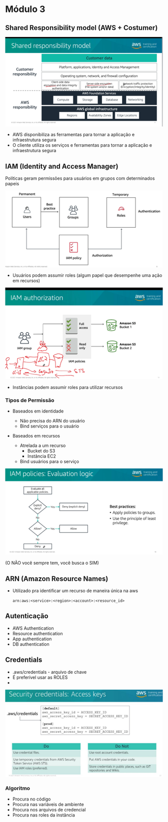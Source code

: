 # Módulo 3

## Shared Responsibility model (AWS + Costumer)

![picture 21](images/feb3b1ac4189c45a8c8ed74b0928328e4bcf51dd32b45699027c56b5d1dcb0ac.png)  

- AWS disponibiliza as ferramentas para tornar a aplicação e infraestrutura segura
- O cliente utiliza os serviços e ferramentas para tornar a aplicação e infraestrutura segura

## IAM (Identity and Access Manager)

Políticas geram permissões para usuários em grupos com determinados papeis

![picture 22](images/f013c0ab04511af06b997691ffc44de7e4ad7e99a0383a9fb3c43d868697c8f2.png)  

- Usuários podem assumir roles (algum papel que desempenhe uma ação em recursos)

![picture 23](images/3fb7256335e035a0032c71a7bf1a24948f12ffaecda3176ef10efdb94e2c20b8.png)  

- Instâncias podem assumir roles para utilizar recursos

### Tipos de Permissão
- Baseados em identidade
  - Não precisa do ARN do usuário
  - Bind serviços para o usuário

- Baseados em recursos
  - Atrelada a um recurso
    - Bucket do S3
    - Instância EC2
  - Bind usuários para o serviço

![picture 24](images/41c89ae3c1d8fb9b2e50a6cf6939968a8e62b5d35a6432ed20911b98609a6637.png)  


(O NÃO você sempre tem, você busca o SIM)

## ARN (Amazon Resource Names)

- Utilizado pra identificar um recurso de maneira única na aws
  
  `arn:aws:<service>:<region>:<account>:<resource_id>`


## Autenticação

- AWS Authentication
- Resource authentication
- App authentication
- DB authentication

## Credentials
- .aws/credentials - arquivo de chave
- É preferível usar as ROLES
- 
![picture 25](images/bc57b35d5a0f2f0cee731c64ca9933595545fe423c31f81b01583b99c3f195d9.png)  

### Algoritmo
- Procura no código
- Procura nas variáveis de ambiente
- Procura nos arquivos de credencial
- Procura nas roles da instância